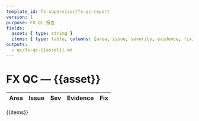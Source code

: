 ```yaml
---
template_id: fx-supervisor/fx-qc-report
version: 1
purpose: FX QC 报告
fields:
  asset: { type: string }
  items: { type: table, columns: [area, issue, severity, evidence, fix] }
outputs:
  - qc/fx-qc-{{asset}}.md
---
```


# FX QC — {{asset}}

| Area | Issue | Sev | Evidence | Fix |
| ---- | ----- | --- | -------- | --- |

{{items}}

